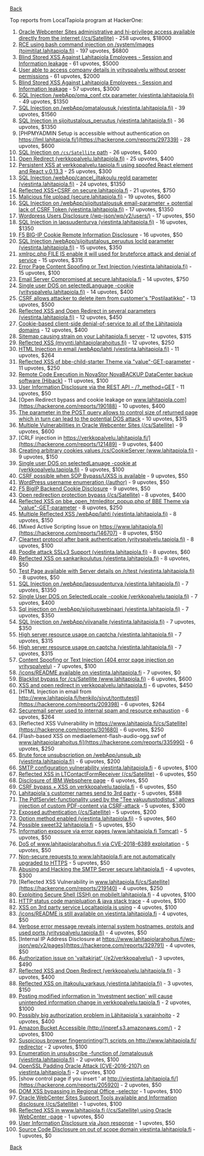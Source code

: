 [Back](../README.md)

Top reports from LocalTapiola program at HackerOne:

1. [Oracle Webcenter Sites administrative and hi-privilege access available directly from the internet (/cs/Satellite)](https://hackerone.com/reports/170532) - 258 upvotes, $18000
2. [RCE using bash command injection on /system/images (toimitilat.lahitapiola.fi)](https://hackerone.com/reports/303061) - 197 upvotes, $6800
3. [Blind Stored XSS Against Lahitapiola Employees - Session and Information leakage](https://hackerone.com/reports/135154) - 61 upvotes, $5000
4. [User able to access company details in yrityspalvelu without proper permissions](https://hackerone.com/reports/213418) - 61 upvotes, $2000
5. [Blind Stored XSS Against Lahitapiola Employees - Session and Information leakage](https://hackerone.com/reports/159498) - 57 upvotes, $3000
6. [SQL Injection /webApp/oma_conf ctx parameter (viestinta.lahitapiola.fi)](https://hackerone.com/reports/181803) - 49 upvotes, $1350
7. [SQL Injection on /webApp/omatalousuk (viestinta.lahitapiola.fi)](https://hackerone.com/reports/179751) - 39 upvotes, $1560
8. [SQL Injection in sijoitustalous_peruutus (viestinta.lahitapiola.fi)](https://hackerone.com/reports/190434) - 36 upvotes, $1350
9. [PHPMYADMIN Setup is accessible without authentication on https://lml.lahitapiola.fi/](https://hackerone.com/reports/297339) - 28 upvotes, $600
10. [SQL Injection on `/cs/Satellite` path](https://hackerone.com/reports/164739) - 26 upvotes, $400
11. [Open Redirect (verkkopalvelu.lahitapiola.fi)](https://hackerone.com/reports/179328) - 25 upvotes, $400
12. [Persistent XSS at verkkopalvelu.tapiola.fi using spoofed React element and React v.0.13.3](https://hackerone.com/reports/139004) - 25 upvotes, $300
13. [SQL Injection /webApp/cancel_iltakoulu regId parameter (viestinta.lahitapiola.fi)](https://hackerone.com/reports/200818) - 24 upvotes, $1350
14. [Reflected XSS+CSRF on secure.lahitapiola.fi](https://hackerone.com/reports/314518) - 21 upvotes, $750
15. [Malicious file upload (secure.lahitapiola.fi)](https://hackerone.com/reports/305237) - 19 upvotes, $600
16. [SQL Injection on /webApp/sijoitustalousuk email-parameter + potential lack of CSRF Token (viestinta.lahitapiola.fi)](https://hackerone.com/reports/191601) - 17 upvotes, $1350
17. [Wordpress Users Disclosure (/wp-json/wp/v2/users/)](https://hackerone.com/reports/356047) - 17 upvotes, $50
18. [SQL Injection in lapsuudenturva (viestinta.lahitapiola.fi)](https://hackerone.com/reports/191146) - 16 upvotes, $1350
19. [F5 BIG-IP Cookie Remote Information Disclosure](https://hackerone.com/reports/330716) - 16 upvotes, $50
20. [SQL Injection /webApp/sijoitustalous_peruutus locId parameter (viestinta.lahitapiola.fi)](https://hackerone.com/reports/181826) - 15 upvotes, $350
21. [xmlrpc.php FILE IS enable it will used for bruteforce attack and denial of service](https://hackerone.com/reports/325040) - 15 upvotes, $315
22. [Error Page Content Spoofing or Text Injection (viestinta.lahitapiola.fi)](https://hackerone.com/reports/181594) - 15 upvotes, $100
23. [Email Server Compromised at secure.lahitapiola.fi](https://hackerone.com/reports/177225) - 14 upvotes, $750
24. [Single user DOS on selectedLanguage -cookie (yrityspalvelu.lahitapiola.fi)](https://hackerone.com/reports/201723) - 14 upvotes, $400
25. [CSRF allows attacker to delete item from customer's "Postilaatikko"](https://hackerone.com/reports/123339) - 13 upvotes, $500
26. [Reflected XSS and Open Redirect in several parameters (viestinta.lahitapiola.fi)](https://hackerone.com/reports/191387) - 12 upvotes, $450
27. [Cookie-based client-side denial-of-service to all of the Lähitapiola domains](https://hackerone.com/reports/129001) - 12 upvotes, $400
28. [Sitemap causing strain on your Lahitapiola.fi server](https://hackerone.com/reports/318603) - 12 upvotes, $315
29. [Reflected XSS (myynti.lahitapiolarahoitus.fi)](https://hackerone.com/reports/324423) - 12 upvotes, $250
30. [HTML Injection in email /webApp/lahti (viestinta.lahitapiola.fi)](https://hackerone.com/reports/181810) - 11 upvotes, $264
31. [Reflected XSS of bbe-child-starter Theme via "value"-GET-parameter](https://hackerone.com/reports/335735) - 11 upvotes, $250
32. [Remote Code Execution in NovaStor NovaBACKUP DataCenter backup software (Hiback)](https://hackerone.com/reports/138824) - 11 upvotes, $100
33. [User Information Disclosure via the REST API - /?_method=GET](https://hackerone.com/reports/384782) - 11 upvotes, $50
34. [Open Redirect bypass and cookie leakage on www.lahitapiola.com](https://hackerone.com/reports/190188) - 10 upvotes, $400
35. [The parameter in the POST query allows to control size of returned page which in turn can lead to the potential DOS attack](https://hackerone.com/reports/300391) - 10 upvotes, $315
36. [Multiple Vulnerabilities in Oracle Webcenter Sites (/cs/Satellite)](https://hackerone.com/reports/199082) - 9 upvotes, $600
37. [CRLF injection in https://verkkopalvelu.lahitapiola.fi/](https://hackerone.com/reports/121489) - 9 upvotes, $400
38. [Creating arbitrary cookies values /cs/CookieServer (www.lahitapiola.fi)](https://hackerone.com/reports/192618) - 9 upvotes, $150
39. [Single user DOS on selectedLanuage -cookie at (verkkopalvelu.tapiola.fi)](https://hackerone.com/reports/212523) - 9 upvotes, $100
40. [CSRF possible when SOP Bypass/UXSS is available](https://hackerone.com/reports/207399) - 9 upvotes, $50
41. [WordPress username enumeration (/author)](https://hackerone.com/reports/335427) - 9 upvotes, $50
42. [F5 BigIP Backend Cookie Disclosure](https://hackerone.com/reports/384905) - 9 upvotes, $50
43. [Open redirection protection bypass (/cs/Satellite)](https://hackerone.com/reports/164895) - 8 upvotes, $400
44. [Reflected XSS on bbe_open_htmleditor_popup.php of BBE Theme via "value"-GET-parameter](https://hackerone.com/reports/324442) - 8 upvotes, $250
45. [Multiple Reflected XSS /webApp/lahti (viestinta.lahitapiola.fi)](https://hackerone.com/reports/181842) - 8 upvotes, $150
46. [Mixed Active Scripting Issue on https://www.lahitapiola.fi](https://hackerone.com/reports/146707) - 8 upvotes, $150
47. [Cleartext protocol after bank authentication (yrityspalvelu.tapiola.fi)](https://hackerone.com/reports/300104) - 8 upvotes, $100
48. [Poodle attack SSLv3 Support (viestinta.lahitapiola.fi)](https://hackerone.com/reports/181768) - 8 upvotes, $60
49. [Reflected XSS on sankarikoulutus (viestinta.lahitapiola.fi)](https://hackerone.com/reports/191095) - 8 upvotes, $50
50. [Test Page available with Server details on /r/test (viestinta.lahitapiola.fi)](https://hackerone.com/reports/201901) - 8 upvotes, $50
51. [SQL Injection on /webApp/lapsuudenturva (viestinta.lahitapiola.fi)](https://hackerone.com/reports/200214) - 7 upvotes, $1350
52. [Single User DOS on SelectedLocale -cookie (verkkopalvelu.tapiola.fi)](https://hackerone.com/reports/212508) - 7 upvotes, $400
53. [Sql injection on /webApp/sijoituswebinaari (viestinta.lahitapiola.fi)](https://hackerone.com/reports/200212) - 7 upvotes, $350
54. [SQL Injection on /webApp/viivanalle (viestinta.lahitapiola.fi)](https://hackerone.com/reports/200210) - 7 upvotes, $350
55. [High server resource usage on captcha (viestinta.lahitapiola.fi)](https://hackerone.com/reports/204208) - 7 upvotes, $315
56. [High server resource usage on captcha (viestinta.lahitapiola.fi)](https://hackerone.com/reports/280748) - 7 upvotes, $315
57. [Content Spoofing or Text Injection (404 error page injection on yrityspalvelu)](https://hackerone.com/reports/134388) - 7 upvotes, $100
58. [/icons/README available on viestinta.lahitapiola.fi](https://hackerone.com/reports/188075) - 7 upvotes, $0
59. [Blacklist bypass for /cs/Satellite (www.lahitapiola.fi)](https://hackerone.com/reports/198718) - 6 upvotes, $600
60. [XSS and open redirect in verkkopalvelu.lahitapiola.fi](https://hackerone.com/reports/183796) - 6 upvotes, $450
61. [HTML Injection in email from http://www.lahitapiola.fi/henkilo/sivut/tonttutesti](https://hackerone.com/reports/209398) - 6 upvotes, $264
62. [Securemail server used to internal spam and resource exhaustion](https://hackerone.com/reports/311776) - 6 upvotes, $264
63. [Reflected XSS Vulnerability in https://www.lahitapiola.fi/cs/Satellite](https://hackerone.com/reports/301680) - 6 upvotes, $250
64. [Flash-based XSS on mediaelement-flash-audio-ogg.swf of www.lahitapiolarahoitus.fi](https://hackerone.com/reports/335990) - 6 upvotes, $250
65. [Brute force unsubscription on /webApp/unsub_sb (viestinta.lahitapiola.fi)](https://hackerone.com/reports/208237) - 6 upvotes, $200
66. [SMTP configuration vulnerability viestinta.lahitapiola.fi](https://hackerone.com/reports/183548) - 6 upvotes, $100
67. [Reflected XSS in LTContactFormReceiver (/cs/Satellite)](https://hackerone.com/reports/172595) - 6 upvotes, $50
68. [Disclosure of IBM Websphere page](https://hackerone.com/reports/184452) - 6 upvotes, $50
69. [CSRF bypass + XSS on verkkopalvelu.tapiola.fi](https://hackerone.com/reports/200683) - 6 upvotes, $50
70. [Lahitapiola´s customer names send to 3rd party](https://hackerone.com/reports/177523) - 5 upvotes, $588
71. [The PdfServlet-functionality used by the "Tee vakuutustodistus" allows injection of custom PDF-content via CSRF-attack](https://hackerone.com/reports/129002) - 5 upvotes, $300
72. [Exposed authentication (/cs/Satellite)](https://hackerone.com/reports/292463) - 5 upvotes, $200
73. [Option method enabled (viestinta.lahitapiola.fi)](https://hackerone.com/reports/182265) - 5 upvotes, $60
74. [Possible sweet32 lahitapiola.fi](https://hackerone.com/reports/232463) - 5 upvotes, $50
75. [Information exposure via error pages (www.lahitapiola.fi Tomcat)](https://hackerone.com/reports/304708) - 5 upvotes, $50
76. [DoS of www.lahitapiolarahoitus.fi via CVE-2018-6389 exploitation](https://hackerone.com/reports/335177) - 5 upvotes, $50
77. [Non-secure requests to www.lahitapiola.fi are not automatically upgraded to HTTPS](https://hackerone.com/reports/161485) - 5 upvotes, $50
78. [Abusing and Hacking the SMTP Server secure.lahitapiola.fi](https://hackerone.com/reports/138315) - 4 upvotes, $300
79. [Reflected XSS Vulnerability in www.lahitapiola.fi/cs/Satellite](https://hackerone.com/reports/219140) - 4 upvotes, $250
80. [Exploiting Secure Shell (SSH) on mobilelt.lahitapiola.fi](https://hackerone.com/reports/139940) - 4 upvotes, $100
81. [HTTP status code manipluation & java stack trace](https://hackerone.com/reports/135192) - 4 upvotes, $100
82. [XSS on 3rd party service Localtapiola is using](https://hackerone.com/reports/210908) - 4 upvotes, $100
83. [/icons/README is still available on viestinta.lahitapiola.fi](https://hackerone.com/reports/208141) - 4 upvotes, $50
84. [Verbose error message reveals internal system hostnames, protols and used ports (yrityspalvelu.tapiola.fi)](https://hackerone.com/reports/294464) - 4 upvotes, $50
85. [Internal IP Address Disclosure at https://www.lahitapiolarahoitus.fi/wp-json/wp/v2/pages](https://hackerone.com/reports/329791) - 4 upvotes, $50
86. [Authorization issue on 'valtakirjat' (/e2/verkkopalvelu/)](https://hackerone.com/reports/307978) - 3 upvotes, $490
87. [Reflected XSS and Open Redirect (verkkopalvelu.lahitapiola.fi)](https://hackerone.com/reports/194207) - 3 upvotes, $400
88. [Reflected XSS on iltakoulu_varkaus (viestinta.lahitapiola.fi)](https://hackerone.com/reports/201137) - 3 upvotes, $150
89. [Posting modified information in 'Investment section' will cause unintended information change in verkkopalvelu.tapiola.fi](https://hackerone.com/reports/126209) - 2 upvotes, $1000
90. [Possibly big authorization problem in Lähitapiola´s varainhoito](https://hackerone.com/reports/135252) - 2 upvotes, $400
91. [Amazon Bucket Accessible (http://inpref.s3.amazonaws.com/)](https://hackerone.com/reports/137487) - 2 upvotes, $100
92. [Suspicious browser fingerprinting(?) scripts on http://www.lahitapiola.fi/ redirector](https://hackerone.com/reports/179763) - 2 upvotes, $100
93. [Enumeration in unsubscribe -function of /omatalousuk (viestinta.lahitapiola.fi)](https://hackerone.com/reports/201314) - 2 upvotes, $100
94. [OpenSSL Padding Oracle Attack (CVE-2016-2107) on viestinta.lahitapiola.fi](https://hackerone.com/reports/194761) - 2 upvotes, $100
95. [show control page if you insert ' at http://viestinta.lahitapiola.fi/](https://hackerone.com/reports/205920) - 2 upvotes, $50
96. [DOM XSS bypassing in Regional Office -selector](https://hackerone.com/reports/142609) - 1 upvotes, $100
97. [Oracle WebCenter Sites Support Tools available and Information disclosure (/cs/Satellite)](https://hackerone.com/reports/164581) - 1 upvotes, $100
98. [Reflected XSS in www.lahitapiola.fi (/cs/Satellite) using Oracle WebCenter -page](https://hackerone.com/reports/164578) - 1 upvotes, $50
99. [User Information Disclosure via Json response](https://hackerone.com/reports/335779) - 1 upvotes, $50
100. [Source Code Disclosure on out of scope domain viestinta.lahitapiola.fi](https://hackerone.com/reports/134406) - 1 upvotes, $0


[Back](../README.md)
